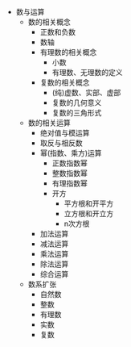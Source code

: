 * 数与运算
  * 数的相关概念
    * 正数和负数
    * 数轴
    * 有理数的相关概念
      * 小数 
      * 有理数、无理数的定义
    * 复数的相关概念
      * (纯)虚数、实部、虚部
      * 复数的几何意义
      * 复数的三角形式 
  * 数的相关运算
    * 绝对值与模运算 
    * 取反与相反数 
    * 幂(指数、乘方)运算
      * 正数指数幂
      * 整数指数幂
      * 有理指数幂 
      * 开方
        * 平方根和开平方
        * 立方根和开立方
        * n次方根
    * 加法运算
    * 减法运算
    * 乘法运算
    * 除法运算
    * 综合运算
  * 数系扩张
    * 自然数
    * 整数
    * 有理数
    * 实数
    * 复数 
